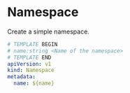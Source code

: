 
# Namespace

Create a simple namespace.

```yaml
# TEMPLATE BEGIN
# name:string <Name of the namespace>
# TEMPLATE END
apiVersion: v1
kind: Namespace
metadata:
  name: ${name}
```

